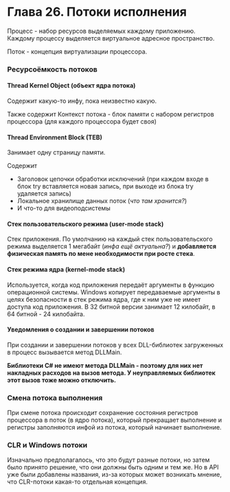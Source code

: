 # Глава 26. Потоки исполнения

Процесс - набор ресурсов выделяемых каждому приложению. Каждому процессу выделяется виртуальное адресное пространство.

Поток - концепция виртуализации процессора.

### Ресурсоёмкость потоков

#### Thread Kernel Object \(объект ядра потока\)

Содержит какую-то инфу, пока неизвестно какую.

Также содержит Контекст потока - блок памяти с набором регистров процессора \(для каждого процессора будет своя\)

#### Thread Environment Block \(TEB\)

Занимает одну страницу памяти.

Содержит

* Заголовок цепочки обработки исключений \(при каждом входе в блок try вставляется новая запись, при выходе из блока try удаляется запись\)
* Локальное хранилище данных поток \(_что там хранится?_\)
* И что-то для видеоподсистемы

#### Стек пользовательского режима \(user-mode stack\)

Стек приложения. По умолчанию на каждый стек пользовательского режима выделяется 1 мегабайт \(_инфа ещё актуальна?_\) и **добавляется физическая память по мене необходимости при росте стека**.

#### Стек режима ядра \(kernel-mode stack\)

Используется, когда код приложения передаёт аргументы в функцию операционной системы. Windows копирует передаваемые аргументы в целях безопасности в стек режима ядра, где к ним уже не имеет доступа код приложения. В 32 битной версии занимает 12 килобайт, в 64 битной - 24 килобайта.

#### Уведомления о создании и завершении потоков

При создании и завершении потоков у всех DLL-библиотек загруженных в процесс вызывается метод DLLMain.

**Библиотеки C\# не имеют метода DLLMain - поэтому для них нет накладных расходов на вызов метода. У неуправляемых библиотек этот вызов тоже можно отключить.**

### Смена потока выполнения

При смене потока происходит сохранение состояния регистров процессора в поток \(в ядро потока\), который прекращает выполнение и регистры заполняются инфой из потока, который начинает выполнение.

### CLR и Windows потоки

Изначально предполагалось, что это будут разные потоки, но затем было принято решение, что они должны быть одним и тем же. Но в API уже были добавлены названия, из-за которых может возникать мнение, что CLR-потоки какая-то отдельная концепция.





